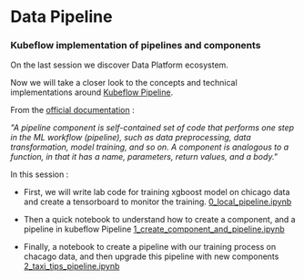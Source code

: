 # Data Pipeline

### Kubeflow implementation of pipelines and components

On the last session we discover Data Platform ecosystem.

Now we will take a closer look to the concepts and technical implementations around [Kubeflow Pipeline](https://www.kubeflow.org/docs/components/pipelines/v1/introduction).

From the [official documentation](kubeflow.org/docs/components/pipelines/v1/concepts/component/) : 

*"A pipeline component is self-contained set of code that performs one step in the ML workflow (pipeline), such as data preprocessing, data transformation, model training, and so on. A component is analogous to a function, in that it has a name, parameters, return values, and a body."*

In this session : 

- First, we will write lab code for training xgboost model on chicago data and create a tensorboard to monitor the training. [0_local_pipeline.ipynb](0_local_pipeline.ipynb)

- Then a quick notebook to understand how to create a component, and a pipeline in kubeflow Pipeline [1_create_component_and_pipeline.ipynb](1_create_component_and_pipeline.ipynb)

- Finally, a notebook to create a pipeline with our training process on chacago data, and then upgrade this pipeline with new components [2_taxi_tips_pipeline.ipynb](2_taxi_tips_pipeline.ipynb)


